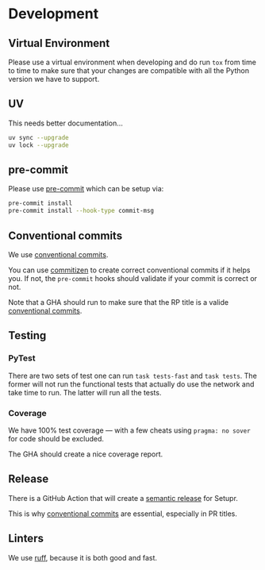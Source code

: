 # Development

## Virtual Environment

Please use a virtual environment when developing and do run `tox` from time to time to
make sure that your changes are compatible with all the Python version we have to support.

## UV

This needs better documentation…

```bash
uv sync --upgrade
uv lock --upgrade
```

## pre-commit

Please use [pre-commit](https://pre-commit.com/) which can be setup via:

```bash
pre-commit install
pre-commit install --hook-type commit-msg
```

## Conventional commits

We use [conventional commits](https://www.conventionalcommits.org/en/v1.0.0/).

You can use [commitizen](https://github.com/commitizen-tools/commitizen) to create correct
conventional commits if it helps you. If not, the `pre-commit` hooks should validate if
your commit is correct or not.

Note that a GHA should run to make sure that the RP title is a valide
[conventional commits](https://www.conventionalcommits.org/en/v1.0.0/).

## Testing

### PyTest

There are two sets of test one can run `task tests-fast` and `task tests`. The former will
not run the functional tests that actually do use the network and take time to run. The
latter will run all the tests.

### Coverage

We have 100% test coverage — with a few cheats using `pragma: no sover` for code should be
excluded.

The GHA should create a nice coverage report.

## Release

There is a GitHub Action that will create a
[semantic release](https://python-semantic-release.readthedocs.io/en/latest/) for Setupr.

This is why [conventional commits](https://www.conventionalcommits.org/en/v1.0.0/) are
essential, especially in PR titles.

## Linters

We use [ruff](https://github.com/charliermarsh/ruff), because it is both good and fast.
